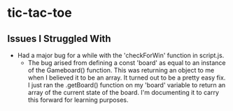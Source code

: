# tic-tac-toe

## Issues I Struggled With
- Had a major bug for a while with the 'checkForWin' function in script.js.
  - The bug arised from defining a const 'board' as equal to an instance of the Gameboard() function. This was returning an object to me when I believed it to be an array. It turned out to be a pretty easy fix. I just ran the .getBoard() function on my 'board' variable to return an array of the current state of the board. I'm documenting it to carry this forward for learning purposes.